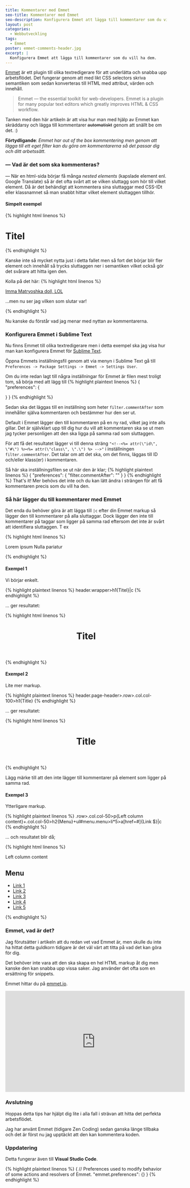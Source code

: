 ```yaml
---
title: Kommentarer med Emmet
seo-title: Kommentarer med Emmet
seo-description: Konfigurera Emmet att lägga till kommentarer som du vill ha dem
layout: post
categories: 
  - Webbutveckling
tags:
  - Emmet
poster: emmet-comments-header.jpg
excerpt: |
  Konfigurera Emmet att lägga till kommentarer som du vill ha dem.
---
```

[Emmet](http://emmet.io/) är ett plugin till olika textredigerare för att underlätta och snabba upp arbetsflödet. Det fungerar genom att med likt CSS selectors skriva semantiken som sedan konverteras till HTML med attribut, värden och innehåll.

> Emmet — the essential toolkit for web-developers.
Emmet is a plugin for many popular text editors which greatly improves HTML &amp; CSS workflow.

Tanken med den här artikeln är att visa hur man med hjälp av Emmet kan skräddarsy och lägga till kommentarer <del>automatiskt</del> genom att snällt be om det. :)

<!--more-->

__Förtydligande__: _Emmet har out of the box kommentering men genom att lägga till ett eget filter kan du göra om kommentarerna så det passar dig och ditt arbetssätt._

### — Vad är det som ska kommenteras?

— När en html-sida börjar få många _nested elements_ (kapslade element enl. Google Translate) så är det ofta svårt att se vilken sluttagg som hör till vilket element. Då är det behändigt att kommentera sina sluttaggar med CSS-IDt eller klassnamnet så man snabbt hittar vilket element sluttaggen tillhör.

#### Simpelt exempel

{% highlight html linenos %}
<div class="wrapper">
  <h1>Titel</h1>
</div><!-- .wrapper -->
{% endhighlight %}

Kanske inte så mycket nytta just i detta fallet men så fort det börjar blir fler element och innehåll så trycks sluttaggen ner i semantiken vilket också gör det svårare att hitta igen den.

Kolla på det här:
{% highlight html linenos %}
<div class="box-1">
  <div class="box-2">
    <div class="box-3">
      <div class="box-4">
        <div class="box-5">
          <div class="box-6">
            <div class="box-7">
              <div class="box-8">
                <div class="box-9">
                  <div class="box-10">
                    <p><a href="https://en.wikipedia.org/wiki/Matryoshka_doll">Imma Matryoshka doll, LOL</a></p>
                  </div><!-- .box-10 -->
                </div><!-- .box-9 -->
              </div><!-- .box-8 -->
            </div><!-- .box-7 -->
          </div><!-- .box-6 -->
        </div><!-- .box-5 -->
      </div><!-- .box-4 -->
    </div><!-- .box-3 -->
  </div><!-- .box-2 -->
</div><!-- .box-1 -->
<p>...men nu ser jag vilken som slutar var!</p>
{% endhighlight %}

Nu kanske du förstår vad jag menar med nyttan av kommentarerna.

### Konfigurera Emmet i Sublime Text
Nu finns Emmet till olika textredigerare men i detta exempel ska jag visa hur man kan konfigurera Emmet för [Sublime Text](http://www.sublimetext.com).

Öppna Emmets inställningsfil genom att via menyn i Sublime Text gå till `Preferences -> Package Settings -> Emmet -> Settings User`.

Om du inte redan lagt till några inställningar för Emmet är filen mest troligt tom, så börja med att lägg till
{% highlight plaintext linenos %}
{
  "preferences": {

  }
}
{% endhighlight %}

Sedan ska det läggas till en inställning som heter `filter.commentAfter` som innehåller själva kommentaren och bestämmer hur den ser ut.

Default i Emmet lägger den till kommentaren på en ny rad, vilket jag inte alls gillar. Det är självklart upp till dig hur du vill att kommentaren ska se ut men jag tycker personligen att den ska ligga på samma rad som sluttaggen.

För att få det resultatet lägger vi till denna sträng `"<!--<%= attr(\"id\", \"#\") %><%= attr(\"class\", \".\") %> -->"` i inställningen `filter.commentAfter`.
Det talar om att det ska, om det finns, läggas till ID och/eller klass(er) i kommentaren.

Så här ska inställningsfilen se ut när den är klar;
{% highlight plaintext linenos %}
{
  "preferences": {
    "filter.commentAfter": "<!-- <%= attr(\"id\", \"#\") %><%= attr(\"class\", \".\") %> -->"
  }
}
{% endhighlight %}
That's it! Mer behövs det inte och du kan lätt ändra i strängen för att få kommentaren precis som du vill ha den.

### Så här lägger du till kommentarer med Emmet

Det enda du behöver göra är att lägga till `|c` efter din Emmet markup så lägger den till kommentarer på alla sluttaggar. Dock lägger den inte till kommentarer på taggar som ligger på samma rad eftersom det inte är svårt att identifiera sluttaggen. T ex

{% highlight html linenos %}
<p class="text">Lorem ipsum Nulla pariatur</p>
{% endhighlight %}

#### Exempel 1

Vi börjar enkelt.

{% highlight plaintext linenos %}
header.wrapper>h1{Titel}|c
{% endhighlight %}

... ger resultatet:

{% highlight html linenos %}
<header class="wrapper">
  <h1>Titel</h1>
</header><!-- .wrapper -->
{% endhighlight %}

#### Exempel 2

Lite mer markup.

{% highlight plaintext linenos %}
header.page-header>.row>.col.col-100>h1{Title}
{% endhighlight %}

... ger resultatet:

{% highlight html linenos %}
<header class="page-header">
  <div class="row">
    <div class="col col-100">
      <h1>Title</h1>
    </div><!-- .col col-100 -->
  </div><!-- .row -->
</header><!-- .page-header -->
{% endhighlight %}

Lägg märke till att den inte lägger till kommentarer på element som ligger på samma rad.

#### Exempel 3

Ytterligare markup.

{% highlight plaintext linenos %}
.row>.col.col-50>p{Left column content}+.col.col-50>h2{Menu}+ul#menu.menu>li*5>a[href=#]{Link $}|c
{% endhighlight %}

... och resultatet blir då;

{% highlight html linenos %}
<div class="row">
  <div class="col col-50">
    <p>Left column content</p>
    <div class="col col-50">
      <h2>Menu</h2>
      <ul id="menu" class="menu">
        <li><a href="#">Link 1</a></li>
        <li><a href="#">Link 2</a></li>
        <li><a href="#">Link 3</a></li>
        <li><a href="#">Link 4</a></li>
        <li><a href="#">Link 5</a></li>
      </ul><!-- #menu.menu -->
    </div><!-- .col col-50 -->
  </div><!-- .col col-50 -->
</div><!-- .row -->
{% endhighlight %}

### Emmet, vad är det?

Jag förutsätter i artikeln att du redan vet vad Emmet är, men skulle du inte ha hittat detta guldkorn tidigare är det väl värt att titta på vad det kan göra för dig.

Det behöver inte vara att den ska skapa en hel HTML markup åt dig men kanske den kan snabba upp vissa saker. Jag använder det ofta som en ersättning för snippets.

Emmet hittar du på [emmet.io](http://emmet.io/).

<iframe src="https://www.youtube.com/embed/0uIPGgq9R5Y" width="560" height="315" frameborder="0" allowfullscreen="allowfullscreen"></iframe>

### Avslutning

Hoppas detta tips har hjälpt dig lite i alla fall i strävan att hitta det perfekta arbetsflödet.

Jag har använt Emmet (tidigare Zen Coding) sedan ganska länge tillbaka och det är först nu jag upptäckt att den kan kommentera koden.

### Uppdatering

Detta fungerar även till **Visual Studio Code**.

{% highlight plaintext linenos %}
{
  // Preferences used to modify behavior of some actions and resolvers of Emmet.
  "emmet.preferences": {}
}
{% endhighlight %}
